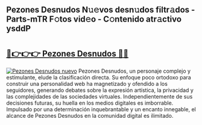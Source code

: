 ## Pezones Desnudos N𝚞𝚎vos desn𝚞dos filtr𝚊dos - Parts-mTR F𝚘tos vid𝚎o - C𝚘ntenido atr𝚊ctivo ysddP

# <h2><a href="http://mbb7zwq.tromn.icu/?c=Pezones+Desnudos">🔗👉👉👉 Pezones Desnudos 🔗🔗</a></h2>

[![Pezones Desnudos nuevo](https://i.imgur.com/pEAQMta.gif)](http://mbb7zwq.tromn.icu/?c=Pezones+Desnudos)
Pezones Desnudos, un personaje complejo y estimulante, elude la clasificación directa. Su enfoque poco ortodoxo para construir una personalidad web ha magnetizado y ofendido a los seguidores, generando debates sobre la expresión artística, la privacidad y las complejidades de las sociedades virtuales. Independientemente de sus decisiones futuras, su huella en los medios digitales es imborrable. Impulsado por una determinación inquebrantable y un encanto innegable, el alcance de Pezones Desnudos en la comunidad digital es ilimitado.
